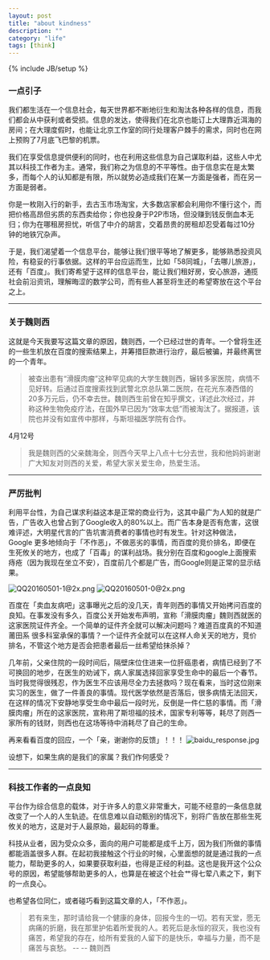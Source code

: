 ```yaml
---
layout: post
title: "about kindness"
description: ""
category: "life"
tags: [think]
---
```

{% include JB/setup %}

### 一点引子

我们都生活在一个信息社会，每天世界都不断地衍生和淘汰各种各样的信息，而我们都会从中获利或者受损。信息的发达，使得我们在北京也能订上大理靠近洱海的房间；在大理度假时，也能让北京工作室的同行处理客户棘手的需求，同时也在网上预购了7月底飞巴黎的机票。

我们在享受信息提供便利的同时，也在利用这些信息为自己谋取利益，这些人中尤其以科技工作者为主。通常，我们称之为信息的不平等性。由于信息实在是太繁多，而每个人的认知都是有限，所以就势必造成我们在某一方面是强者，而在另一方面是弱者。

你是一枚刚入行的新手，去古玉市场淘宝，大多数店家都会利用你不懂行这个，而把价格高昂但劣质的东西卖给你；你也投身于P2P市场，但没赚到钱反倒血本无归；你为在哪租房担忧，听信了中介的胡言，交着昂贵的房租却忍受着每过10分钟的地铁冗杂声。

于是，我们渴望着一个信息平台，能够让我们很平等地了解更多，能够熟悉投资风险，有稳妥的行事依据。这样的平台应运而生，比如「58同城」，「去哪儿旅游」，还有「百度」。我们寄希望于这样的信息平台，能让我们租好房，安心旅游，通揽社会前沿资讯，理解晦涩的数学公司，而有些人甚至将生还的希望寄放在这个平台之上。

------

### 关于魏则西

这就是今天我要写这篇文章的原因，魏则西，一个已经过世的青年。一个曾将生还的一些生机放在百度的搜索结果上，并筹措巨款进行治疗，最后被骗，并最终离世的一个青年。

> 被查出患有“滑膜肉瘤”这种罕见病的大学生魏则西，辗转多家医院，病情不见好转。后通过百度搜索找到武警北京总队第二医院，在花光东凑西借的20多万元后，仍不幸去世。魏则西生前曾在知乎撰文，详述此次经过，并称这种生物免疫疗法，在国外早已因为“效率太低”而被淘汰了。据报道，该院也并没有如宣传中那样，与斯坦福医学院有合作。

4月12号

> 我是魏则西的父亲魏海全，则西今天早上八点十七分去世，我和他妈妈谢谢广大知友对则西的关爱，希望大家关爱生命，热爱生活。

------

### 严厉批判

利用平台性，为自己谋求利益这本是正常的商业行为，这其中最广为人知的就是广告，广告收入也曾占到了Google收入的80%以上。而广告本身是否有危害，这很难评述，大明星代言的广告坑害消费者的事情也时有发生。针对这种做法，Google 更多地倾向于「不作恶」，不做恶劣的事情，而百度的竞价排名，即便在生死攸关的地方，也成了「百毒」的谋利战场。我分别在百度和google上面搜索 痔疮（因为我现在坐立不安），百度前几个都是广告，而Google则是正常的显示结果。

![QQ20160501-1@2x.png](https://ooo.0o0.ooo/2016/05/01/57261d4c19c94.png)
![QQ20160501-0@2x.png](https://ooo.0o0.ooo/2016/05/01/57261d4c3beed.png)

百度在「卖血友病吧」这事曝光之后的没几天，青年则西的事情又开始拷问百度的良知。在事发没有多久，百度公关开始发布声明，宣称「滑膜肉瘤」魏则西就医的这家医院证件齐全。一个简单的证件齐全就可以解决问题吗？难道百度真的不知道 莆田系 很多科室承保的事情？一个证件齐全就可以在这样人命关天的地方，竞价排名，不管这个地方是否会把患者最后一丝希望给抹杀掉？

几年前，父亲住院的一段时间后，隔壁床位住进来一位肝癌患者，病情已经到了不可换回的地步，在医生的劝诫下，病人家属选择回家享受生命中的最后一个春节。当时我觉得很残忍，作为医生不应该用尽全力去拯救吗？现在看来，当时这位刚来实习的医生，做了一件善良的事情。现代医学依然是否落后，很多病情无法回天，在这样的情况下安静地享受生命中最后一段时光，反倒是一件仁慈的事情。而「滑膜肉瘤」所在的这家医院，宣称用了斯坦福的技术，国家专利等等，耗尽了则西一家所有的钱财，则西也在这场等待中消耗尽了自己的生命。

再来看看百度的回应，一个「亲，谢谢你的反馈」！！！
![baidu_response.jpg](https://ooo.0o0.ooo/2016/05/01/572621f1894c8.jpg)

设想下，如果生病的是我们的家属？我们作何感受？

------

### 科技工作者的一点良知

平台作为综合信息的载体，对于许多人的意义非常重大，可能不经意的一条信息就改变了一个人的人生轨迹。在信息难以自动甄别的情况下，别将广告放在那些生死攸关的地方，这是对于人最原始，最起码的尊重。

科技从业者，因为受众众多，面向的用户可能都是成千上万，因为我们所做的事情都能涵盖很多人群。在起初我接触这个行业的时候，心里面想的就是通过我的一点能力，帮助更多的人，如果要获取利益，也得是正经的利益。这也是我开这个公众号的原因，希望能够帮助更多的人，也算是在被这个社会艹得七荤八素之下，剩下的一点良心。

也希望各位同仁，或者碰巧看到这篇文章的人，「不作恶」。

> 若有来生，那时请给我一个健康的身体，回报今生的一切。若有天堂，愿无病痛的折磨，我在那里护佑着所爱我的人。若死后是永恒的寂灭，我也没有痛苦，希望我的存在，给所有爱我的人留下的是快乐，幸福与力量，而不是痛苦与哀愁。 -- -- 魏则西